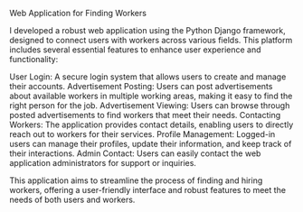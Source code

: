Web Application for Finding Workers

I developed a robust web application using the Python Django framework, designed to connect users with workers across various fields. This platform includes several essential features to enhance user experience and functionality:

User Login: A secure login system that allows users to create and manage their accounts.
Advertisement Posting: Users can post advertisements about available workers in multiple working areas, making it easy to find the right person for the job.
Advertisement Viewing: Users can browse through posted advertisements to find workers that meet their needs.
Contacting Workers: The application provides contact details, enabling users to directly reach out to workers for their services.
Profile Management: Logged-in users can manage their profiles, update their information, and keep track of their interactions.
Admin Contact: Users can easily contact the web application administrators for support or inquiries.

This application aims to streamline the process of finding and hiring workers, offering a user-friendly interface and robust features to meet the needs of both users and workers.
